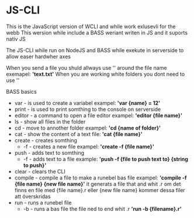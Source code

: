 # JS-CLI

This is the JavaScript version of WCLI and while work exlusevli for the webb
This wersion while include a BASS weriant writen in JS and it suports nativ JS 

The JS-CLI while run on NodeJS and BASS while exekute in serverside to allow easer hardwher axes

When you send a file you shuld allways use '' around the file name exemapel: **'text.txt'**
When you are working white folders you dont need to use ''

BASS basics
* var - is used to create a variabel exampel: **'var {name} = 12'**
* print - is used to print somthing to the console on serverside
* editor - a command to open a file editor exampel: **'editor {file name}'**
* ls - show all files in the folder
* cd - move to annother folder exampel: **'cd {name of folder}'**
* cat - show the content of a text file: **'cat {file name}'**
* create - creates somthing 
    * -f - creates a new file exampel: **'create -f {file name}'**
* push - adds text to somthing
    * -f - adds text to a file example: **'push -f {file to push text to} {string to push}'**
* clear - clears the CLI
* compile - compile a file to make a runebel bas file exampel: **'compile -f {file name} {new file name}'** it generats a file that and whit .r om det finns en file med {file name}.r eller {new file name} kommer dessa filer att överskridas
* run - runs a runebel file
    * -b - runs a bas file the file ned to end whit .r **'run -b {filename}.r'**